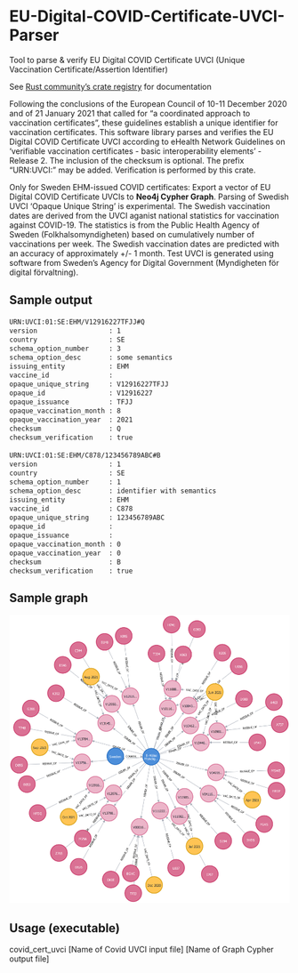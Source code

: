 # EU-Digital-COVID-Certificate-UVCI-Parser
Tool to parse &amp; verify EU Digital COVID Certificate UVCI (Unique Vaccination Certificate/Assertion Identifier)

See [Rust community’s crate registry](https://crates.io/crates/covid_cert_uvci) for documentation

Following the conclusions of the European Council of 10-11 December 2020 and of 21 January 2021 that called for “a coordinated approach to vaccination certificates”, these guidelines establish a unique identifier for vaccination certificates. This software library parses and verifies the EU Digital COVID Certificate UVCI according to eHealth Network Guidelines on ‘verifiable vaccination certificates - basic interoperability elements’ - Release 2. The inclusion of the checksum is optional. The prefix “URN:UVCI:” may be added. Verification is performed by this crate.

Only for Sweden EHM-issued COVID certificates: Export a vector of EU Digital COVID Certificate UVCIs to **Neo4j Cypher Graph**. Parsing of Swedish UVCI ‘Opaque Unique String’ is experimental. The Swedish vaccination dates are derived from the UVCI aganist national statistics for vaccination against COVID-19. The statistics is from the Public Health Agency of Sweden (Folkhalsomyndigheten) based on cumulatively number of vaccinations per week. The Swedish vaccination dates are predicted with an accuracy of approximately +/- 1 month. Test UVCI is generated using software from Sweden’s Agency for Digital Government (Myndigheten för digital förvaltning).


## Sample output

```
URN:UVCI:01:SE:EHM/V12916227TFJJ#Q
version                  : 1
country                  : SE
schema_option_number     : 3
schema_option_desc       : some semantics
issuing_entity           : EHM
vaccine_id               :
opaque_unique_string     : V12916227TFJJ
opaque_id                : V12916227
opaque_issuance          : TFJJ
opaque_vaccination_month : 8
opaque_vaccination_year  : 2021
checksum                 : Q
checksum_verification    : true

URN:UVCI:01:SE:EHM/C878/123456789ABC#B
version                  : 1
country                  : SE
schema_option_number     : 1
schema_option_desc       : identifier with semantics
issuing_entity           : EHM
vaccine_id               : C878
opaque_unique_string     : 123456789ABC
opaque_id                : 
opaque_issuance          : 
opaque_vaccination_month : 0
opaque_vaccination_year  : 0
checksum                 : B
checksum_verification    : true
```


## Sample graph

[![](https://raw.githubusercontent.com/teavuihuang/EU-Digital-COVID-Certificate-UVCI-Parser/main/examples/graph_33.png)](https://raw.githubusercontent.com/teavuihuang/EU-Digital-COVID-Certificate-UVCI-Parser/main/examples/graph_33.png)


## Usage (executable)
covid_cert_uvci [Name of Covid UVCI input file] [Name of Graph Cypher output file]


